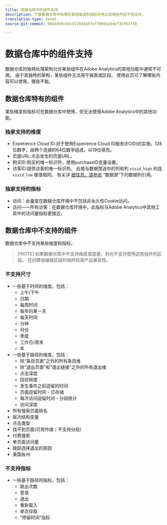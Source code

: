 ```yaml
---
title: 数据仓库中的组件支持
description: 了解数据仓库中有哪些其他维度和指标可用以及哪些内容不受支持。
translation-type: tm+mt
source-git-commit: 00d4d59cb4c922b54a97ef7000e294ef3bf61f20

---
```



# 数据仓库中的组件支持

数据仓库的独特处理架构允许某些组件在Adobe Analytics的其他功能中通常不可用。 由于其独特的架构，某些组件无法用于报表或区段。 使用此页可了解哪些内容可以使用，哪些不能。

## 数据仓库特有的组件

某些维度和指标可在数据仓库中使用，但无法使用Adobe Analytics中的其他功能。

### 独家支持的维度

* Experience Cloud ID:对于使用Experience Cloud ID服务(ECID)的实施，128位数字，由两个连接的64位数字组成，以19位填充。
* 页面URL:点击发生的页面URL。
* 购买ID:购买的唯一标识符，使用purchaseID变量设置。
* 访客ID:提供访客的唯一标识符。 此值与数据馈送中的列和列 `visid_high` 的连 `visid_low` 接值相同。 有关详 [细信息，请参阅](../analytics-data-feed/c-df-contents/datafeeds-reference.md) “数据源”下的数据列引用。

### 独家支持的指标

* 访问：此量度在数据仓库环境中不包括非永久性Cookie访问。
* 访问——所有访客：在数据仓库环境中，此指标与Adobe Analytics中其他工具中的访问量指标更接近。

## 数据仓库中不支持的组件

数据仓库中不支持某些维度和指标。

> [!NOTE] 如果数据仓库中不支持维度或度量，则也不支持使用这些组件的区段。 在创建或编辑区段时始终检查产品兼容性。

### 不支持尺寸

* 一些基于时间的维度，包括：
   * 上午/下午
   * 日期
   * 每周时间
   * 每年的某一天
   * 每天时间
   * 分钟
   * 月份
   * 季度
   * 工作日/周末
   * 年
* 一些基于路径的维度，包括：
   * 除“条目页面”之外的所有条目维
   * 除“退出页面”和“退出链接”之外的所有退出维
   * 点击深度
   * 回访频度
   * 发生事件之前逗留的时间
   * 页面逗留时间 - 已存储
   * 每次访问逗留时间 - 分段统计
   * 访问深度
* 所有搜索页面排名
* 层次结构变量
* 点击类型
* 找不到页面(可用作维；不支持分段)
* 付费搜索
* 单页面访问量
* 跟踪选择退出的原因
* 美国各州

### 不支持指标

* 一些基于路径的指标，包括：
   * 跳出次数
   * 登录
   * 退出
   * 重新载入
   * 单次存取
   * “停留时间”指标
